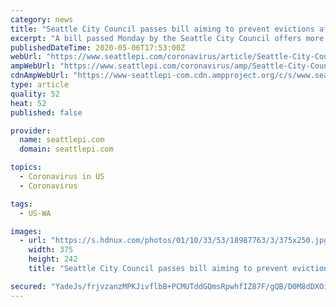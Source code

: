 ```yaml
---
category: news
title: "Seattle City Council passes bill aiming to prevent evictions after moratorium is lifted"
excerpt: "A bill passed Monday by the Seattle City Council offers more protections to prevent tenants unable to pay their rent from being evicted after the city and statewide eviction moratorium is lifted."
publishedDateTime: 2020-05-06T17:53:00Z
webUrl: "https://www.seattlepi.com/coronavirus/article/Seattle-City-Council-passes-bill-aiming-to-15249387.php"
ampWebUrl: "https://www.seattlepi.com/coronavirus/amp/Seattle-City-Council-passes-bill-aiming-to-15249387.php"
cdnAmpWebUrl: "https://www-seattlepi-com.cdn.ampproject.org/c/s/www.seattlepi.com/coronavirus/amp/Seattle-City-Council-passes-bill-aiming-to-15249387.php"
type: article
quality: 52
heat: 52
published: false

provider:
  name: seattlepi.com
  domain: seattlepi.com

topics:
  - Coronavirus in US
  - Coronavirus

tags:
  - US-WA

images:
  - url: "https://s.hdnux.com/photos/01/10/33/53/18987763/3/375x250.jpg"
    width: 375
    height: 242
    title: "Seattle City Council passes bill aiming to prevent evictions after moratorium is lifted"

secured: "YadeJs/frjvzanzMPKJivflbB+PCMUTddGQmsRpwhfIZ87F/gQB/D0M8dDXOiCLvhLSRonBNfb3ucQGFNtUAUfrd6aNI0mBrgtkoHpEG+aNLKwb43KZs5F96OfJE7uW4wzQYIY3crRWPfHPw1H7ShwAzdVX/wU9yvzvUWFJr29f7WkKdo3g7LVue839NmxVgDO4fsCSPOTiXBDGo2YiM75BjHuk3Rn4Gf3w9LyhLu9SdXnypk90+FYyFLTYbgu4CFv5gvJYA+w6vz0Q1ygLTQNUuD/zxF77E4RQLRqunyu4XrY7tNQgGjANV6nIOVQfVFH/7rr8UdV+AOomigaP6srvata89UyqYbYaHHArG3EUp3AMlM1wMFdhrQHRMluLw7lZobI+49aUuq3pcBwYVlEamqxfrAK2qG/NilBi+tB8xwuQrN66zUcBD4Ny76QoRW4LMP7LsYZ/93Vk+q6SZVkf0M58ZGAsonyO9jKIyCM4=;m0OTLZt3HqbVdIRPPXv4Ug=="
---
```


